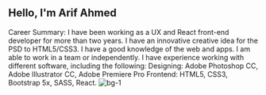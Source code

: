 ## Hello, I'm Arif Ahmed
Career Summary:
I have been working as a UX and React front-end developer for more than two years. I have an innovative creative idea for the PSD to HTML5/CSS3. I have a good knowledge of the web and apps. I am able to work in a team or independently. I have experience working with different software, including the following: Designing: Adobe Photoshop CC, Adobe Illustrator CC, Adobe Premiere Pro
Frontend: HTML5, CSS3, Bootstrap 5x, SASS, React.
![bg-1](https://github.com/arifahmed50/arifahmed50/assets/16614368/3c5abfac-84fe-4df9-a882-4fc02903e262)
